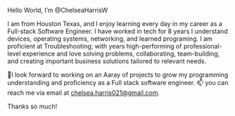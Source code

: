 Hello World, I’m @ChelseaHarrisW

I am from Houston Texas, and I enjoy learning every day in my career as a Full-stack Software Engineer.
I have worked in tech for 8 years I understand devices, operating systems, networking, and learned programing. I am proficient at Troubleshooting; with years high-performing of professional-level experience and love solving problems, collaborating, team-building, and creating important business solutions tailored to relevant needs. 

💞️I look forward to working on an Aaray of projects to grow my programming understanding and proficiency as a Full stack software engineer. 
📫 you can reach me via email at chelsea.harris021@gmail.com.



Thanks so much!
